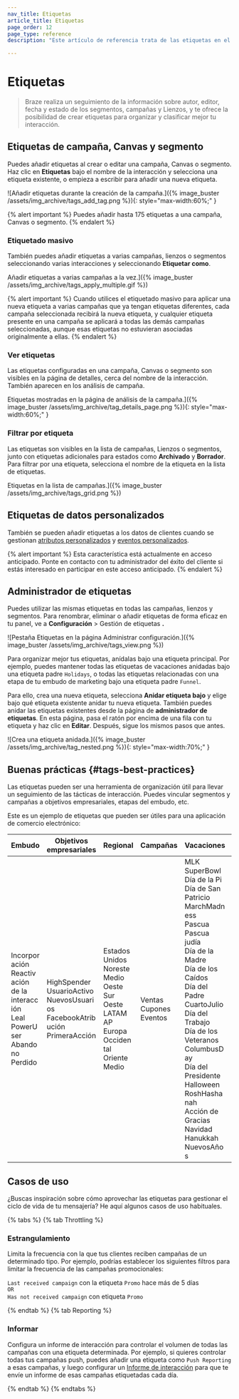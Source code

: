 ```yaml
---
nav_title: Etiquetas
article_title: Etiquetas
page_order: 12
page_type: reference
description: "Este artículo de referencia trata de las etiquetas en el panel de Braze, que puedes utilizar para organizar y clasificar mejor tu interacción."

---
```

# Etiquetas

> Braze realiza un seguimiento de la información sobre autor, editor, fecha y estado de los segmentos, campañas y Lienzos, y te ofrece la posibilidad de crear etiquetas para organizar y clasificar mejor tu interacción.

## Etiquetas de campaña, Canvas y segmento

Puedes añadir etiquetas al crear o editar una campaña, Canvas o segmento. Haz clic en <span style="font-size: 14px;margin-bottom: .5rem;height: 16px;width: 16px;" class="fas fa-tag" ></span>**Etiquetas** bajo el nombre de la interacción y selecciona una etiqueta existente, o empieza a escribir para añadir una nueva etiqueta.

\![Añadir etiquetas durante la creación de la campaña.]({% image_buster /assets/img_archive/tags_add_tag.png %}){: style="max-width:60%;" }

{% alert important %}
Puedes añadir hasta 175 etiquetas a una campaña, Canvas o segmento.
{% endalert %}

### Etiquetado masivo

También puedes añadir etiquetas a varias campañas, lienzos o segmentos seleccionando varias interacciones y seleccionando <span style="font-size: 14px;margin-bottom: .5rem;height: 16px;width: 16px;" class="fas fa-tag" ></span>**Etiquetar como**.

Añadir etiquetas a varias campañas a la vez.]({% image_buster /assets/img_archive/tags_apply_multiple.gif %})

{% alert important %}
Cuando utilices el etiquetado masivo para aplicar una nueva etiqueta a varias campañas que ya tengan etiquetas diferentes, cada campaña seleccionada recibirá la nueva etiqueta, y cualquier etiqueta presente en una campaña se aplicará a todas las demás campañas seleccionadas, aunque esas etiquetas no estuvieran asociadas originalmente a ellas.
{% endalert %}

### Ver etiquetas

Las etiquetas configuradas en una campaña, Canvas o segmento son visibles en la página de detalles, cerca del nombre de la interacción. También aparecen en los análisis de campaña.

Etiquetas mostradas en la página de análisis de la campaña.]({% image_buster /assets/img_archive/tag_details_page.png %}){: style="max-width:60%;" }

### Filtrar por etiqueta

Las etiquetas son visibles en la lista de campañas, Lienzos o segmentos, junto con etiquetas adicionales para estados como **Archivado** y **Borrador**. Para filtrar por una etiqueta, selecciona el nombre de la etiqueta en la lista de etiquetas.

Etiquetas en la lista de campañas.]({% image_buster /assets/img_archive/tags_grid.png %})

## Etiquetas de datos personalizados

También se pueden añadir etiquetas a los datos de clientes cuando se gestionan [atributos personalizados]({{site.baseurl}}/user_guide/data_and_analytics/custom_data/custom_attributes/#managing-custom-attributes) y [eventos personalizados]({{site.baseurl}}/user_guide/data_and_analytics/custom_data/custom_events/#managing-custom-events). 

{% alert important %}
Esta característica está actualmente en acceso anticipado. Ponte en contacto con tu administrador del éxito del cliente si estás interesado en participar en este acceso anticipado.
{% endalert %}

## Administrador de etiquetas

Puedes utilizar las mismas etiquetas en todas las campañas, lienzos y segmentos. Para renombrar, eliminar o añadir etiquetas de forma eficaz en tu panel, ve a **Configuración** > Gestión de etiquetas **.**

\![Pestaña Etiquetas en la página Administrar configuración.]({% image_buster /assets/img_archive/tags_view.png %})

Para organizar mejor tus etiquetas, anídalas bajo una etiqueta principal. Por ejemplo, puedes mantener todas las etiquetas de vacaciones anidadas bajo una etiqueta padre `Holidays`, o todas las etiquetas relacionadas con una etapa de tu embudo de marketing bajo una etiqueta padre `Funnel`. 

Para ello, crea una nueva etiqueta, selecciona **Anidar etiqueta bajo** y elige bajo qué etiqueta existente anidar tu nueva etiqueta. También puedes anidar las etiquetas existentes desde la página de **administrador de etiquetas**. En esta página, pasa el ratón por encima de una fila con tu etiqueta y haz clic en **<i class="fas fa-pencil-alt"></i>Editar**. Después, sigue los mismos pasos que antes.

\![Crea una etiqueta anidada.]({% image_buster /assets/img_archive/tag_nested.png %}){: style="max-width:70%;" }

## Buenas prácticas {#tags-best-practices}

Las etiquetas pueden ser una herramienta de organización útil para llevar un seguimiento de las tácticas de interacción. Puedes vincular segmentos y campañas a objetivos empresariales, etapas del embudo, etc.

Este es un ejemplo de etiquetas que pueden ser útiles para una aplicación de comercio electrónico:

<style>
table td {
    word-break: break-word;
}
</style>


<table>
<thead>
  <tr>
    <th>Embudo</th>
    <th>Objetivos empresariales</th>
    <th>Regional</th>
    <th>Campañas</th>
    <th>Vacaciones</th>
    <th>Transacciones</th>
  </tr>
</thead>
<tbody>
  <tr>
    <td>Incorporación<br>Reactivación de la interacción<br>Leal<br>PowerUser<br>Abandono<br>Perdido</td>
    <td>HighSpender<br>UsuarioActivo<br>NuevosUsuarios<br>FacebookAtribución<br>PrimeraAcción</td>
    <td>Estados Unidos<br>Noreste<br>Medio Oeste<br>Sur<br>Oeste<br>LATAM<br>AP<br>Europa Occidental<br>Oriente Medio</td>
    <td>Ventas<br>Cupones<br>Eventos</td>
    <td>MLK<br>SuperBowl<br>Día de la Pi<br>Día de San Patricio<br>MarchMadness<br>Pascua<br>Pascua judía<br>Día de la Madre<br>Día de los Caídos<br>Día del Padre<br>CuartoJulio<br>Día del Trabajo<br>Día de los Veteranos<br>ColumbusDay<br>Día del Presidente<br>Halloween<br>RoshHashanah<br>Acción de Gracias<br>Navidad<br>Hanukkah<br>NuevosAños</td>
    <td>Transacción<br>Notificación<br>ConectadoAcciónTomada</td>
  </tr>
</tbody>
</table>

## Casos de uso

¿Buscas inspiración sobre cómo aprovechar las etiquetas para gestionar el ciclo de vida de tu mensajería? He aquí algunos casos de uso habituales.

{% tabs %}
{% tab Throttling %}

### Estrangulamiento

Limita la frecuencia con la que tus clientes reciben campañas de un determinado tipo. Por ejemplo, podrías establecer los siguientes filtros para limitar la frecuencia de las campañas promocionales:

`Last received campaign` con la etiqueta `Promo` hace más de 5 días
<br>`OR`<br>
`Has not received campaign` con etiqueta `Promo`

{% endtab %}
{% tab Reporting %}

### Informar

Configura un informe de interacción para controlar el volumen de todas las campañas con una etiqueta determinada. Por ejemplo, si quieres controlar todas tus campañas push, puedes añadir una etiqueta como `Push Reporting` a esas campañas, y luego configurar un [Informe de interacción]({{site.baseurl}}/user_guide/data_and_analytics/reporting/engagement_reports/#automatically-select-campaigns-or-canvases) para que te envíe un informe de esas campañas etiquetadas cada día.

{% endtab %}
{% endtabs %}